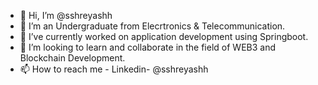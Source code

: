 - 👋 Hi, I’m @sshreyashh
- 👀 I’m an Undergraduate from Elecrtronics & Telecommunication.
- 🌱 I’ve currently worked on application development using Springboot.
- 💞️ I’m looking to learn and collaborate in the field of WEB3 and Blockchain Development.
- 📫 How to reach me - Linkedin- @sshreyashh

<!---
sshreyashh/sshreyashh is a ✨ special ✨ repository because its `README.md` (this file) appears on your GitHub profile.
You can click the Preview link to take a look at your changes.
--->
